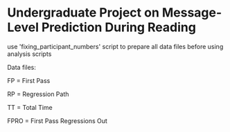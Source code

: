 # Undergraduate Project on Message-Level Prediction During Reading

use 'fixing_participant_numbers' script to prepare all data files before using analysis scripts

Data files:  

FP = First Pass  

RP = Regression Path  

TT = Total Time  

FPRO = First Pass Regressions Out
